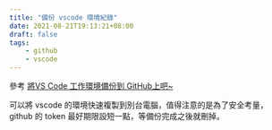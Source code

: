 ```yaml
---
title: "備份 vscode 環境紀錄"
date: 2021-08-21T19:13:21+08:00
draft: false
tags:
    - github
    - vscode
---
```


參考 [將VS Code 工作環境備份到 GitHub上吧~](https://medium.com/anna-hsaio-%E5%89%8D%E7%AB%AF%E9%96%8B%E7%99%BC%E8%A8%98/%E5%B0%87vs-code-%E5%B7%A5%E4%BD%9C%E7%92%B0%E5%A2%83%E5%82%99%E4%BB%BD%E5%88%B0-git%E4%B8%8A%E5%90%A7-1af6149b9804)

可以將 vscode 的環境快速複製到別台電腦，值得注意的是為了安全考量， github 的 token 最好期限設短一點，等備份完成之後就刪掉。